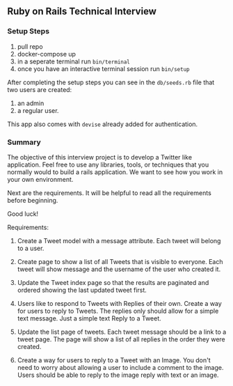 ## Ruby on Rails Technical Interview

### Setup Steps
1. pull repo
2. docker-compose up
3. in a seperate terminal run `bin/terminal`
4. once you have an interactive terminal session run `bin/setup`

After completing the setup steps you can see in the `db/seeds.rb` file that two users are created:
1. an admin
2. a regular user.

This app also comes with `devise` already added for authentication.

### Summary
The objective of this interview project is to develop a Twitter like application.
Feel free to use any libraries, tools, or techniques that you normally would to build a rails application.
We want to see how you work in your own environment.

Next are the requirements. It will be helpful to read all the requirements before beginning.

Good luck!

Requirements:
1. Create a Tweet model with a message attribute. Each tweet will belong to a user.
2. Create page to show a list of all Tweets that is visible to everyone. Each tweet will show
   message and the username of the user who created it.
3. Update the Tweet index page so that the results are paginated and ordered showing the last
   updated tweet first.
4. Users like to respond to Tweets with Replies of their own. Create a way for users to reply to
   Tweets. The replies only should allow for a simple text message. Just a simple text Reply to a
   Tweet.

5. Update the list page of tweets. Each tweet message should be a link to a tweet page. The page
   will show a list of all replies in the order they were created.

6. Create a way for users to reply to a Tweet with an Image. You don't need to worry about allowing
   a user to include a comment to the image. Users should be able to reply to the image reply with
   text or an image.
